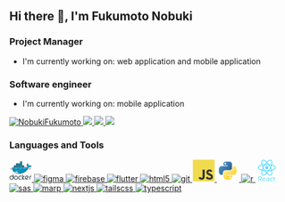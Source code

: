 ## Hi there 👋, I'm Fukumoto Nobuki

### Project Manager
- I'm currently working on: web application and mobile application

### Software engineer
- I'm currently working on: mobile application

<p align="left">
  <a href="https://github.com/NobukiFukumoto/NobukiFukumoto/">
    <img src="https://komarev.com/ghpvc/?username=NobukiFukumoto" alt="NobukiFukumoto" />
  </a>
  <a href="http://twitter.com/tails_888">
    <img height="20" src="https://img.shields.io/twitter/follow/tails_888?label=Twitter&logo=twitter&style=flat" />
  </a>
  <a href="https://github.com/NobukiFukumoto">
    <img height="20" src="https://img.shields.io/github/followers/NobukiFukumoto?label=follow&logo=github&style=flat" />
  </a>
  <a href="https://www.reddit.com/user/sonic32154">
    <img height="20" src="https://img.shields.io/reddit/user-karma/combined/sonic32154?label=Reddit&logo=reddit&style=flat" />
  </a>
</p>

### Languages and Tools
<p align="left">
  <a href="https://www.docker.com/" target="_blank" rel="noreferrer">
    <img src="https://raw.githubusercontent.com/devicons/devicon/master/icons/docker/docker-original-wordmark.svg" alt="docker" width="40" height="40"/>
  </a> <a href="https://www.figma.com/" target="_blank" rel="noreferrer">
    <img src="https://www.vectorlogo.zone/logos/figma/figma-icon.svg" alt="figma" width="40" height="40"/>
  </a> <a href="https://firebase.google.com/" target="_blank" rel="noreferrer">
    <img src="https://www.vectorlogo.zone/logos/firebase/firebase-icon.svg" alt="firebase" width="40" height="40"/>
  </a> <a href="https://flutter.dev" target="_blank" rel="noreferrer">
    <img src="https://www.vectorlogo.zone/logos/flutterio/flutterio-icon.svg" alt="flutter" width="40" height="40"/>
  </a> <a href="https://html5.org" target="_blank" rel="noreferrer">
    <img src="https://www.vectorlogo.zone/logos/w3_html5/w3_html5-icon.svg" alt="html5" width="40" height="40"/>
  </a> <a href="https://git-scm.com/" target="_blank" rel="noreferrer">
    <img src="https://www.vectorlogo.zone/logos/git-scm/git-scm-icon.svg" alt="git" width="40" height="40"/>
  </a> <a href="https://developer.mozilla.org/en-US/docs/Web/JavaScript" target="_blank" rel="noreferrer">
    <img src="https://raw.githubusercontent.com/devicons/devicon/master/icons/javascript/javascript-original.svg" alt="javascript" width="40" height="40"/>
  </a> <a href="https://www.python.org" target="_blank" rel="noreferrer">
    <img src="https://raw.githubusercontent.com/devicons/devicon/master/icons/python/python-original.svg" alt="python" width="40" height="40"/>
  </a> <a href="https://www.r-project.org/" target="_blank" rel="noreferrer">
    <img src="https://user-images.githubusercontent.com/33158051/103333492-1d992100-4a3c-11eb-8cd4-e83cb2c44895.png" alt="r" width="40" height="40"/>
  </a> <a href="https://reactjs.org/" target="_blank" rel="noreferrer">
    <img src="https://raw.githubusercontent.com/devicons/devicon/master/icons/react/react-original-wordmark.svg" alt="react" width="40" height="40"/>
  </a> <a href="https://www.sas.com/en_us/home.html" target="_blank" rel="noreferrer">
    <img src="https://www.vectorlogo.zone/logos/sas/sas-icon.svg" alt="sas" width="40" height="40"/>
  </a> <a href="https://marp.app" target="_blank" rel="noreferrer">
    <img src="https://avatars.githubusercontent.com/u/20685754?s=200&v=4" alt="marp" width="40" height="40"/>
  </a> <a href="https://nextjs.org" target="_blank" rel="noreferrer">
    <img src="https://www.vectorlogo.zone/logos/nextjs/nextjs-icon.svg" alt="nextjs" width="40" height="40"/>
  </a> <a href="https://tailwindcss.com" target="_blank" rel="noreferrer">
    <img src="https://www.vectorlogo.zone/logos/tailwindcss/tailwindcss-icon.svg" alt="tailscss" width="40" height="40"/>
  </a> <a href="https://www.typescriptlang.org" target="_blank" rel="noreferrer">
    <img src="https://www.vectorlogo.zone/logos/typescriptlang/typescriptlang-icon.svg" alt="typescript" width="40" height="40"/>
  </a> 
</p>
